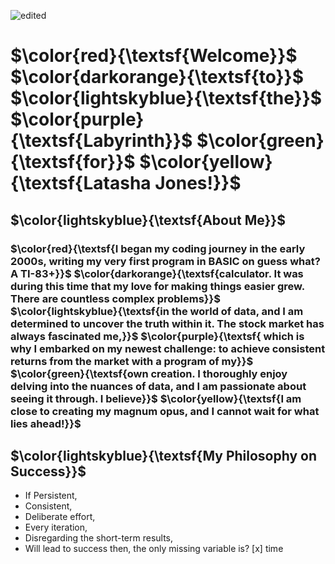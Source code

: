 
![edited](https://github.com/Latashajd40/Latashajd40/assets/97650423/33c92b7d-28d7-4b87-98b0-accbff580ac5)



# $\color{red}{\textsf{Welcome}}$ $\color{darkorange}{\textsf{to}}$ $\color{lightskyblue}{\textsf{the}}$ $\color{purple}{\textsf{Labyrinth}}$ $\color{green}{\textsf{for}}$ $\color{yellow}{\textsf{Latasha Jones!}}$

## $\color{lightskyblue}{\textsf{About Me}}$

### $\color{red}{\textsf{I began my coding journey in the early 2000s, writing my very first program in BASIC on guess what? A TI-83+}}$ $\color{darkorange}{\textsf{calculator. It was during this time that my love for making things easier grew. There are countless complex problems}}$ $\color{lightskyblue}{\textsf{in the world of data, and I am determined to uncover the truth within it.  The stock market has always fascinated me,}}$ $\color{purple}{\textsf{ which is why I embarked on my newest challenge: to achieve consistent returns from the market with a program of my}}$ $\color{green}{\textsf{own creation. I thoroughly enjoy delving into the nuances of data, and I am passionate about seeing it through. I believe}}$ $\color{yellow}{\textsf{I am close to creating my magnum opus, and I cannot wait for what lies ahead!}}$

## $\color{lightskyblue}{\textsf{My Philosophy on Success}}$
- If Persistent,
- Consistent,
- Deliberate effort,
- Every iteration,
- Disregarding the short-term results,
- Will lead to success then, the only missing variable is? [x] time
